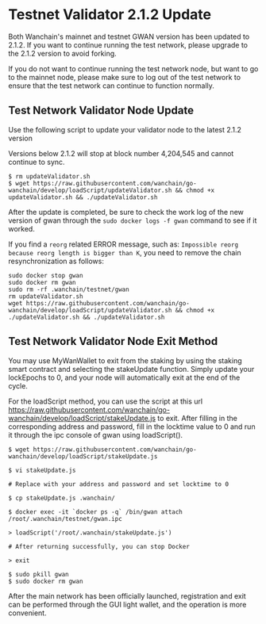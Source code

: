 # Testnet Validator 2.1.2 Update

Both Wanchain's mainnet and testnet GWAN version has been updated to 2.1.2. If you want to continue running the test network, please upgrade to the 2.1.2 version to avoid forking.

If you do not want to continue running the test network node, but want to go to the mainnet node, please make sure to log out of the test network to ensure that the test network can continue to function normally.

## Test Network Validator Node Update

Use the following script to update your validator node to the latest 2.1.2 version

Versions below 2.1.2 will stop at block number 4,204,545 and cannot continue to sync.

```
$ rm updateValidator.sh
$ wget https://raw.githubusercontent.com/wanchain/go-wanchain/develop/loadScript/updateValidator.sh && chmod +x updateValidator.sh && ./updateValidator.sh
```

After the update is completed, be sure to check the work log of the new version of gwan through the `sudo docker logs -f gwan` command to see if it worked.

If you find a `reorg` related ERROR message, such as: `Impossible reorg because reorg length is bigger than K`, you need to remove the chain resynchronization as follows:

```
sudo docker stop gwan
sudo docker rm gwan
sudo rm -rf .wanchain/testnet/gwan
rm updateValidator.sh
wget https://raw.githubusercontent.com/wanchain/go-wanchain/develop/loadScript/updateValidator.sh && chmod +x ./updateValidator.sh && ./updateValidator.sh
```

## Test Network Validator Node Exit Method

You may use MyWanWallet to exit from the staking by using the staking smart contract and selecting the stakeUpdate function. Simply update your lockEpochs to 0, and your node will automatically exit at the end of the cycle.


For the loadScript method, you can use the script at this url https://raw.githubusercontent.com/wanchain/go-wanchain/develop/loadScript/stakeUpdate.js to exit. After filling in the corresponding address and password, fill in the locktime value to 0 and run it through the ipc console of gwan using loadScript().
```
$ wget https://raw.githubusercontent.com/wanchain/go-wanchain/develop/loadScript/stakeUpdate.js

$ vi stakeUpdate.js

# Replace with your address and password and set locktime to 0

$ cp stakeUpdate.js .wanchain/

$ docker exec -it `docker ps -q` /bin/gwan attach /root/.wanchain/testnet/gwan.ipc

> loadScript('/root/.wanchain/stakeUpdate.js')

# After returning successfully, you can stop Docker 

> exit

$ sudo pkill gwan
$ sudo docker rm gwan
```

After the main network has been officially launched, registration and exit can be performed through the GUI light wallet, and the operation is more convenient.
